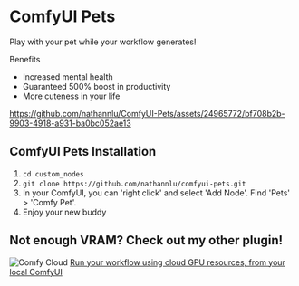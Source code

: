 
# ComfyUI Pets
Play with your pet while your workflow generates!

Benefits
- Increased mental health
- Guaranteed 500% boost in productivity
- More cuteness in your life


https://github.com/nathannlu/ComfyUI-Pets/assets/24965772/bf708b2b-9903-4918-a931-ba0bc052ae13



## ComfyUI Pets Installation

1. `cd custom_nodes`
2. `git clone https://github.com/nathannlu/comfyui-pets.git`
3. In your ComfyUI, you can 'right click' and select 'Add Node'. Find 'Pets' > 'Comfy Pet'.
4. Enjoy your new buddy

## Not enough VRAM? Check out my other plugin!
<img alt="Comfy Cloud" src="https://github.com/nathannlu/comfyui-cloud/assets/24965772/9181ff0a-1d27-41f3-93e7-b309ed9d533c" />
<a href="https://github.com/nathannlu/ComfyUI-Cloud">Run your workflow using cloud GPU resources, from your local ComfyUI</a>
